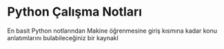 # Python Çalışma Notları 
En basit Python notlarından Makine öğrenmesine giriş kısmına kadar konu anlatımlarını bulabileceğiniz bir kaynakl
